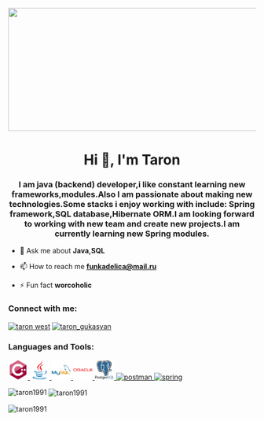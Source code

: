 <p align="center"> <img height="250" width="700" src="https://www.windowschimp.com/wp-content/uploads/2019/07/dynamic-desktop-wallpapers-windows-10.jpg" /> </p>

<h1 align="center">Hi 👋, I'm Taron</h1>
<h3 align="center">I am java (backend) developer,i like constant learning new frameworks,modules.Also I am passionate about making new technologies.Some stacks i enjoy working with include: Spring framework,SQL database,Hibernate ORM.I am looking forward to working with new team and create new projects.I am currently learning new Spring modules.</h3>


- 💬 Ask me about **Java,SQL**

- 📫 How to reach me **funkadelica@mail.ru**

- ⚡ Fun fact **worcoholic**

<h3 align="left">Connect with me:</h3>
<p align="left">
<a href="https://fb.com/taron west" target="blank"><img align="center" src="https://raw.githubusercontent.com/rahuldkjain/github-profile-readme-generator/master/src/images/icons/Social/facebook.svg" alt="taron west" height="30" width="40" /></a>
<a href="https://instagram.com/taron_gukasyan" target="blank"><img align="center" src="https://raw.githubusercontent.com/rahuldkjain/github-profile-readme-generator/master/src/images/icons/Social/instagram.svg" alt="taron_gukasyan" height="30" width="40" /></a>
</p>

<h3 align="left">Languages and Tools:</h3>
<p align="left"> <a href="https://www.w3schools.com/cpp/" target="_blank" rel="noreferrer"> <img src="https://raw.githubusercontent.com/devicons/devicon/master/icons/cplusplus/cplusplus-original.svg" alt="cplusplus" width="40" height="40"/> </a> <a href="https://www.java.com" target="_blank" rel="noreferrer"> <img src="https://raw.githubusercontent.com/devicons/devicon/master/icons/java/java-original.svg" alt="java" width="40" height="40"/> </a> <a href="https://www.mysql.com/" target="_blank" rel="noreferrer"> <img src="https://raw.githubusercontent.com/devicons/devicon/master/icons/mysql/mysql-original-wordmark.svg" alt="mysql" width="40" height="40"/> </a> <a href="https://www.oracle.com/" target="_blank" rel="noreferrer"> <img src="https://raw.githubusercontent.com/devicons/devicon/master/icons/oracle/oracle-original.svg" alt="oracle" width="40" height="40"/> </a> <a href="https://www.postgresql.org" target="_blank" rel="noreferrer"> <img src="https://raw.githubusercontent.com/devicons/devicon/master/icons/postgresql/postgresql-original-wordmark.svg" alt="postgresql" width="40" height="40"/> </a> <a href="https://postman.com" target="_blank" rel="noreferrer"> <img src="https://www.vectorlogo.zone/logos/getpostman/getpostman-icon.svg" alt="postman" width="40" height="40"/> </a> <a href="https://spring.io/" target="_blank" rel="noreferrer"> <img src="https://www.vectorlogo.zone/logos/springio/springio-icon.svg" alt="spring" width="40" height="40"/> </a> </p>

<p><img align="left" src="https://github-readme-stats.vercel.app/api/top-langs?username=taron1991&show_icons=true&locale=en&layout=compact" alt="taron1991" /></p>

<p>&nbsp;<img align="center" src="https://github-readme-stats.vercel.app/api?username=taron1991&show_icons=true&locale=en" alt="taron1991" /></p>

<p><img align="center" src="https://github-readme-streak-stats.herokuapp.com/?user=taron1991&" alt="taron1991" /></p>

